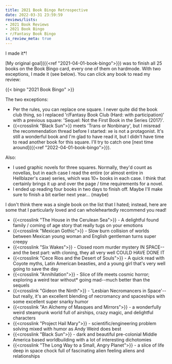 ```yaml
---
title: 2021 Book Bingo Retrospective
date: 2022-03-31 23:59:59
reviews/lists:
- 2021 Book Reviews
- 2021 Book Bingo
- r/Fantasy Book Bingo
is_review_meta: true
---
```

I made it*!

[My original goal]({{<ref "2021-04-01-book-bingo">}}) was to finish all 25 books on the Book Bingo card, every one of them on hardmode. With two exceptions, I made it (see below). You can click any book to read my review:

{{< bingo "2021 Book Bingo" >}}

The two exceptions:

* Per the rules, you can replace one square. I never quite did the book club thing, so I replaced 'r/Fantasy Book Club (Hard: with participation)' with a previous square: 'Sequel: Not the First Book in the Series (2017)'. 
* {{<crosslink "Black Sun">}} meets 'Trans or Nonbinary', but I misread the recommendation thread before I started: xe is not a protagonist. It's still a wonderful book and I'm glad to have read it, but I didn't have time to read another book for this square. I'll try to catch one [next time around]({{<ref "2022-04-01-book-bingo">}}). 

Also:

* I used graphic novels for three squares. Normally, they'd count as novellas, but in each case I read the entire (or almost entire in Hellblazer's case) series, which was 10+ books in each case. I think that certainly brings it up and over the page / time requirements for a novel.
* I ended up reading four books in two days to finish off. Maybe I'll make sure to finish a bit earlier next year... (maybe)

I don't think there was a single book on the list that I hated; instead, here are some that I particularly loved and can wholeheartedly recommend you read!

* {{<crosslink "The House in the Cerulean Sea">}} - A delightful found family / coming of age story that really tugs on your emotions
* {{<crosslink "Mexican Gothic">}} - Slow burn collision of worlds between Mexican young woman and English gentleman turns super creepy
* {{<crosslink "Six Wakes">}} - Closed room murder mystery IN SPACE--and the best part: with cloning, they all very well COULD HAVE DONE IT
* {{<crosslink "Cece Rios and the Desert of Souls">}} - A quick read with Coyote myths, Latin American beasties, and a young girl that's very well going to save the day
* {{<crosslink "Annihilation">}} - Slice of life meets cosmic horror; exploring a weird tear without* going mad--much better than the sequels
* {{<crosslink "Gideon the Ninth">}} - 'Lesbian Necromancers in Space'--but really, it's an excellent blending of necromancy and spaceships with some excellent super snarky humor 
* {{<crosslink "An Alchemy of Masques and Mirrors">}} - a wonderfully weird steampunk world full of airships, crazy magic, and delightful characters
* {{<crosslink "Project Hail Mary">}} - scientific/engineering problem solving mixed with humor as Andy Weird does best
* {{<crosslink "Black Sun">}} - dark and beautiful pre-colonial Middle America based worldbuilding with a lot of interesting dichotomies
* {{<crosslink "The Long Way to a Small, Angry Planet">}} - a slice of life deep in space chock full of fascinating alien feeling aliens and relationships

